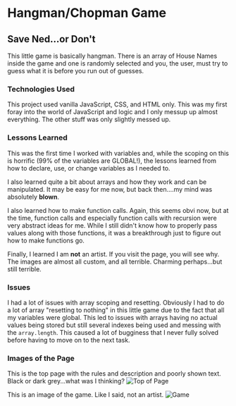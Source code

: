 # Hangman/Chopman Game
## Save Ned...or Don't

This little game is basically hangman. There is an array of House Names inside the game and one is randomly selected and you, the user, must try to guess what it is before you run out of guesses.

### Technologies Used
This project used vanilla JavaScript, CSS, and HTML only. This was my first foray into the world of JavaScript and logic and I only messup up almost everything. The other stuff was only slightly messed up.

### Lessons Learned
This was the first time I worked with variables and, while the scoping on this is horrific (99% of the variables are GLOBAL!), the lessons learned from how to declare, use, or change variables as I needed to.

I also learned quite a bit about arrays and how they work and can be manipulated. It may be easy for me now, but back then....my mind was absolutely **blown**.

I also learned how to make function calls. Again, this seems obvi now, but at the time, function calls and especially function calls with recursion were very abstract ideas for me. While I still didn't know how to properly pass values along with those functions, it was a breakthrough just to figure out how to make functions go.

Finally, I learned I am **not** an artist. If you visit the page, you will see why. The images are almost all custom, and all terrible. Charming perhaps...but still terrible.

### Issues
I had a lot of issues with array scoping and resetting. Obviously I had to do a lot of array "resetting to nothing" in this little game due to the fact that all my variables were global. This led to issues with arrays having no actual values being stored but still several indexes being used and messing with the `array.length`. This caused a lot of bugginess that I never fully solved before having to move on to the next task.

### Images of the Page
This is the top page with the rules and description and poorly shown text. Black or dark grey...what was I thinking?
![Top of Page](https://i.imgur.com/84axmqI.jpg)

This is an image of the game. Like I said, not an artist. 
![Game](https://i.imgur.com/0jeKT1J.jpg)